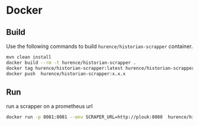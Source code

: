 # Docker

## Build
Use the following commands to build `hurence/historian-scrapper` container.

```bash
mvn clean install
docker build --rm -t hurence/historian-scrapper .
docker tag hurence/historian-scrapper:latest hurence/historian-scrapper:x.x.x
docker push  hurence/historian-scrapper:x.x.x
```

## Run
run a scrapper on a prometheus url

```bash
docker run -p 8081:8081 --env SCRAPER_URL=http://plouk:8080  hurence/historian-scrapper
```